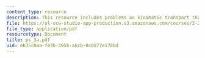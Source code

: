 ```yaml
---
content_type: resource
description: This resource includes problems on kinamatic transport theorem.
file: https://ol-ocw-studio-app-production.s3.amazonaws.com/courses/2-20-marine-hydrodynamics-13-021-spring-2005/eb35c0aafe3b3956a6cb0c0d77e178bd_ps_3a.pdf
file_type: application/pdf
resourcetype: Document
title: ps_3a.pdf
uid: eb35c0aa-fe3b-3956-a6cb-0c0d77e178bd
---
```

